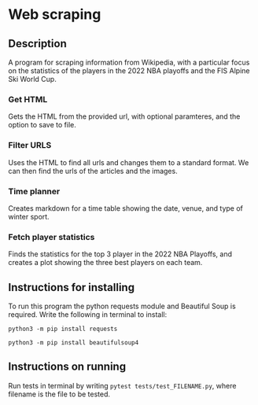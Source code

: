 # Web scraping

## Description
A program for scraping information from Wikipedia, with a particular focus on the statistics of the players in the 2022 NBA playoffs and the FIS Alpine Ski World Cup.

### Get HTML
Gets the HTML from the provided url, with optional paramteres, and the option to save to file.

### Filter URLS
Uses the HTML to find all urls and changes them to a standard format. We can then find the urls of the articles and the images.

### Time planner
Creates markdown for a time table showing the date, venue, and type of winter sport.

### Fetch player statistics
Finds the statistics for the top 3 player in the 2022 NBA Playoffs, and creates a plot showing the three best players on each team.


## Instructions for installing
To run this program the python requests module and Beautiful Soup is required. Write the following in terminal to install:

`python3 -m pip install requests`

`python3 -m pip install beautifulsoup4`


## Instructions on running
Run tests in terminal by writing `pytest tests/test_FILENAME.py`, where filename is the file to be tested.



